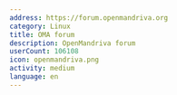 ```yaml
---
address: https://forum.openmandriva.org
category: Linux
title: OMA forum
description: OpenMandriva forum
userCount: 106108
icon: openmandriva.png
activity: medium
language: en
---
```


